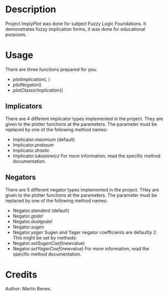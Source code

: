 
# Description #
Project ImplyPlot was done for subject Fuzzy Logic Foundations.
It demonstrates fuzzy implication forms, it was done for educational
purposes.

# Usage #
There are three functions prepared for you:
- *plotImplication*(<implicator>, <negator>)
- *plotNegator*(<negator>)
- *plotClassicImplication*()

## Implicators ##
There are 4 different implicator types implemented in the project. They are given to the plotter functions
at the <implicator> parameters. The parameter must be replaced by one of the following method names:
- Implicator.*maximum* (default)
- Implicator.*probsum*
- Implicator.*drastic*
- Implicator.*lukasiewicz*
For more information, read the specific method documentation.

## Negators ##
There are 5 different negator types implemented in the project. THey are given to the plotter functions
at the <negator> parameters. The parameter must be replaced by one of the following method names:
- Negator.*standard* (default)
- Negator.*godel*
- Negator.*dualgodel*
- Negator.*sugen*
- Negator.*yager*
Sugen and Yager negator coefficients are defaultly 2. This might be set by methods:
- Negator.*setSugenCoef*(newvalue)
- Negator.*setYagerCoef*(newvalue)
For more information, read the specific method documentation.

# Credits #
Author: Martin Benes.


